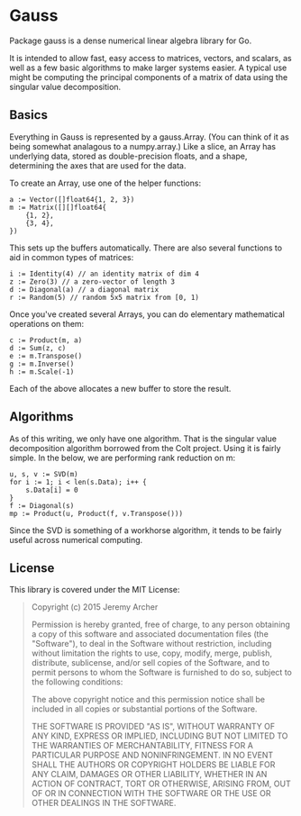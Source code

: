 # Gauss
Package gauss is a dense numerical linear algebra library for Go.

It is intended to allow fast, easy access to matrices, vectors, and scalars,
as well as a few basic algorithms to make larger systems easier. A typical use
might be computing the principal components of a matrix of data using the
singular value decomposition.

## Basics

Everything in Gauss is represented by a gauss.Array. (You can think of it
as being somewhat analagous to a numpy.array.) Like a slice, an Array has
underlying data, stored as double-precision floats, and a shape, determining
the axes that are used for the data.

To create an Array, use one of the helper functions:

	a := Vector([]float64{1, 2, 3})
	m := Matrix([][]float64{
		{1, 2},
		{3, 4},
	})

This sets up the buffers automatically. There are also several functions to aid
in common types of matrices:

	i := Identity(4) // an identity matrix of dim 4
	z := Zero(3) // a zero-vector of length 3
	d := Diagonal(a) // a diagonal matrix
	r := Random(5) // random 5x5 matrix from [0, 1)

Once you've created several Arrays, you can do elementary mathematical
operations on them:

	c := Product(m, a)
	d := Sum(z, c)
	e := m.Transpose()
	g := m.Inverse()
	h := m.Scale(-1)

Each of the above allocates a new buffer to store the result.

## Algorithms

As of this writing, we only have one algorithm. That is the singular value
decomposition algorithm borrowed from the Colt project. Using it is fairly
simple. In the below, we are performing rank reduction on m:

	u, s, v := SVD(m)
	for i := 1; i < len(s.Data); i++ {
		s.Data[i] = 0
	}
	f := Diagonal(s)
	mp := Product(u, Product(f, v.Transpose()))

Since the SVD is something of a workhorse algorithm, it tends to be fairly
useful across numerical computing.

## License

This library is covered under the MIT License:


> Copyright (c) 2015 Jeremy Archer
> 
> Permission is hereby granted, free of charge, to any person obtaining a copy of this software and associated documentation files (the "Software"), to deal in the Software without restriction, including without limitation the rights to use, copy, modify, merge, publish, distribute, sublicense, and/or sell copies of the Software, and to permit persons to whom the Software is furnished to do so, subject to the following conditions:
> 
> The above copyright notice and this permission notice shall be included in all copies or substantial portions of the Software.
> 
> THE SOFTWARE IS PROVIDED "AS IS", WITHOUT WARRANTY OF ANY KIND, EXPRESS OR IMPLIED, INCLUDING BUT NOT LIMITED TO THE WARRANTIES OF MERCHANTABILITY, FITNESS FOR A PARTICULAR PURPOSE AND NONINFRINGEMENT. IN NO EVENT SHALL THE AUTHORS OR COPYRIGHT HOLDERS BE LIABLE FOR ANY CLAIM, DAMAGES OR OTHER LIABILITY, WHETHER IN AN ACTION OF CONTRACT, TORT OR OTHERWISE, ARISING FROM, OUT OF OR IN CONNECTION WITH THE SOFTWARE OR THE USE OR OTHER DEALINGS IN THE SOFTWARE.